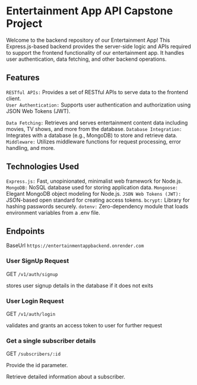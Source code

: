 # Entertainment App API Capstone Project #

Welcome to the backend repository of our Entertainment App! This Express.js-based backend provides the server-side logic 
and APIs required to support the frontend functionality of our entertainment app. It handles user authentication, data fetching, 
and other backend operations.

## Features ##
`RESTful APIs:` Provides a set of RESTful APIs to serve data to the frontend client.  
`User Authentication:` Supports user authentication and authorization using JSON Web Tokens (JWT).


`Data Fetching:` Retrieves and serves entertainment content data including movies, TV shows, and more from the database.
`Database Integration:` Integrates with a database (e.g., MongoDB) to store and retrieve data.
`Middleware:` Utilizes middleware functions for request processing, error handling, and more.

## Technologies Used ##
`Express.js:` Fast, unopinionated, minimalist web framework for Node.js.
`MongoDB:` NoSQL database used for storing application data.
`Mongoose:` Elegant MongoDB object modeling for Node.js.
`JSON Web Tokens (JWT):` JSON-based open standard for creating access tokens.
`bcrypt:` Library for hashing passwords securely.
`dotenv:` Zero-dependency module that loads environment variables from a .env file.

## Endpoints ##

BaseUrl `https://entertainmentappbackend.onrender.com`

### User SignUp Request ###

GET `/v1/auth/signup`

stores user signup details in the database if it does not exits

### User Login Request ###

GET `/v1/auth/login`

validates and grants an access token to user for further request

### Get a single subscriber details ###

GET `/subscribers/:id`

Provide the id parameter.

Retrieve detailed information about a subscriber.
